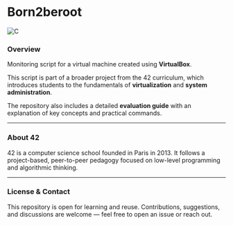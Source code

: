 # Born2beroot

![C](https://img.shields.io/badge/language-C-blue.svg)

### Overview

Monitoring script for a virtual machine created using **VirtualBox**.

This script is part of a broader project from the 42 curriculum, which introduces students to the fundamentals of **virtualization** and **system administration**.

The repository also includes a detailed **evaluation guide** with an explanation of key concepts and practical commands.

---
### About 42

42 is a computer science school founded in Paris in 2013. It follows a project-based, peer-to-peer pedagogy focused on low-level programming and algorithmic thinking.

---
### License & Contact

This repository is open for learning and reuse. Contributions, suggestions, and discussions are welcome — feel free to open an issue or reach out.
